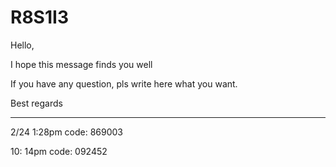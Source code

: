 # R8S1I3

Hello,

I hope this message finds you well

If you have any question, pls write here what you want.

Best regards



-------------------------------

2/24 1:28pm    code: 869003

10: 14pm     code: 092452
